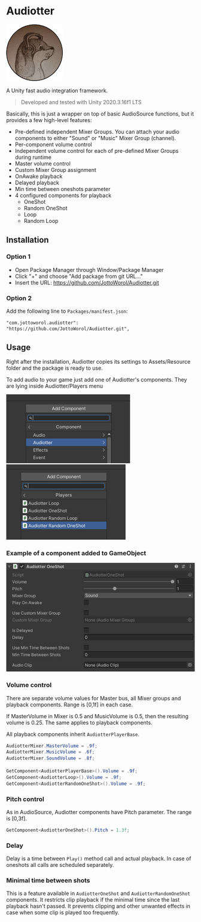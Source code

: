 # Audiotter

<img src="https://raw.githubusercontent.com/JottoWorol/Audiotter/main/Logo/audiotter_logo.png" width="30%">

A Unity fast audio integration framework.

> Developed and tested with Unity 2020.3.16f1 LTS

Basically, this is just a wrapper on top of basic AudioSource functions, but it provides a few high-level features:
* Pre-defined independent Mixer Groups. You can attach your audio components to either "Sound" or "Music" Mixer Group (channel).
* Per-component volume control
* Independent volume control for each of pre-defined Mixer Groups during runtime
* Master volume control
* Custom Mixer Group assignment
* OnAwake playback
* Delayed playback
* Min time between oneshots parameter
* 4 configured components for playback
  - OneShot
  - Random OneShot
  - Loop
  - Random Loop


## Installation
### Option 1
- Open Package Manager through Window/Package Manager
- Click "+" and choose "Add package from git URL..."
- Insert the URL: https://github.com/JottoWorol/Audiotter.git

### Option 2  
Add the following line to `Packages/manifest.json`:
```
"com.jottoworol.audiotter": "https://github.com/JottoWorol/Audiotter.git",
```

## Usage

Right after the installation, Audiotter copies its settings to Assets/Resource folder and the package is ready to use.

To add audio to your game just add one of Audiotter's components. They are lying inside Audiotter/Players menu

![](Screenshots/component_adding.png)
![](Screenshots/component_list.png)

### Example of a component added to GameObject
![](Screenshots/component_example.png)


### Volume control
There are separate volume values for Master bus, all Mixer groups and playback components. Range is [0,1f] in each case.

If MasterVolume in Mixer is 0.5 and MusicVolume is 0.5, then the resulting volume is 0.25. The same applies to playback components.

All playback components inherit ```AudiotterPlayerBase```.
```c#
AudiotterMixer.MasterVolume = .9f;
AudiotterMixer.MusicVolume = .6f;
AudiotterMixer.SoundVolume = .8f;

GetComponent<AudiotterPlayerBase>().Volume = .9f;
GetComponent<AudiotterLoop>().Volume = .9f;
GetComponent<AudiotterRandomOneShot>().Volume = .9f;
```


### Pitch control
As in AudioSource, Audiotter components have Pitch parameter. The range is [0,3f].
```c#
GetComponent<AudiotterOneShot>().Pitch = 1.3f;
```

### Delay
Delay is a time between ```Play()``` method call and actual playback. In case of oneshots all calls are scheduled separately.

### Minimal time between shots
This is a feature available in ```AudiotterOneShot``` and ```AudiotterRandomOneShot``` components.
It restricts clip playback if the minimal time since the last playback hasn't passed. It prevents clipping and other unwanted effects in case when some clip is played too frequently.